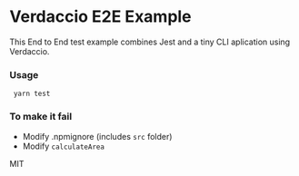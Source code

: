 # Verdaccio E2E Example

This End to End test example combines Jest and a tiny CLI aplication using Verdaccio.


### Usage

```
 yarn test
```


### To make it fail

- Modify .npmignore (includes `src` folder)
- Modify `calculateArea`


MIT
